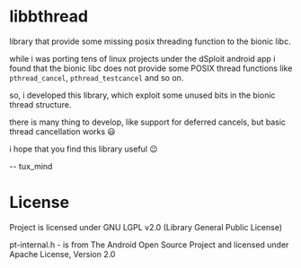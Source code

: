libbthread
==========

library that provide some missing posix threading function to the bionic libc.

while i was porting tens of linux projects under the dSploit android app i found that
the bionic libc does not provide some POSIX thread functions like `pthread_cancel`, `pthread_testcancel` and so on.

so, i developed this library, which exploit some unused bits in the bionic thread structure.

there is many thing to develop, like support for deferred cancels, but basic thread cancellation works :smiley:

i hope that you find this library useful :wink: 

-- tux_mind

License
==========

Project is licensed under GNU LGPL v2.0 (Library General Public License)

pt-internal.h - is from The Android Open Source Project and licensed under Apache License, Version 2.0
